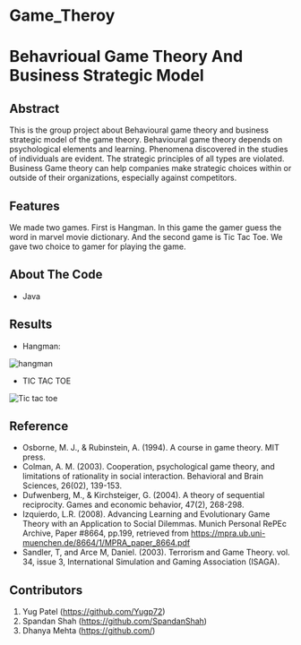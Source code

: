 # Game_Theroy
<h1> Behavrioual Game Theory And Business Strategic Model</h1>


<h2> Abstract</h2>


This is the group project about Behavioural game theory and business strategic model of the game theory. 
Behavioural game theory depends on psychological elements and learning. Phenomena discovered in the studies of individuals are evident. The strategic principles of all types are violated. Business Game theory can help companies make strategic choices within or outside of their organizations, especially against competitors.


<h2> Features </h2>


We made two games. First is Hangman. In this game the gamer guess the word in marvel movie dictionary. And the second game is Tic Tac Toe. We gave two choice to gamer for playing the game.

<h2> About The Code </h2>


* Java 

<h2> Results </h2>


* Hangman:


![hangman](https://user-images.githubusercontent.com/84141439/143482201-a21c250a-33ae-40b2-9e4e-309bc9ca990f.png)

  
    
  
 * TIC TAC TOE
 

![Tic tac toe](https://user-images.githubusercontent.com/84141439/143482275-47dd5aee-210d-432f-bebe-66303a17c738.png)


<h2> Reference </h2>

* Osborne, M. J., & Rubinstein, A. (1994). A course in game theory. MIT press.
* Colman, A. M. (2003). Cooperation, psychological game theory, and limitations of rationality in social interaction. Behavioral and Brain Sciences, 26(02), 139-153.
* Dufwenberg, M., & Kirchsteiger, G. (2004). A theory of sequential reciprocity. Games and economic behavior, 47(2), 268-298.
* Izquierdo, L.R. (2008). Advancing Learning and Evolutionary Game Theory with an Application to Social Dilemmas. Munich Personal RePEc Archive, Paper #8664, pp.199, retrieved from https://mpra.ub.uni-muenchen.de/8664/1/MPRA_paper_8664.pdf
* Sandler, T, and Arce M, Daniel. (2003). Terrorism and Game Theory. vol. 34, issue 3, International Simulation and Gaming Association (ISAGA).


<h2> Contributors </h2>

1. Yug Patel (https://github.com/Yugp72)
2. Spandan Shah (https://github.com/SpandanShah)
3. Dhanya Mehta (https://github.com/)


    
     
